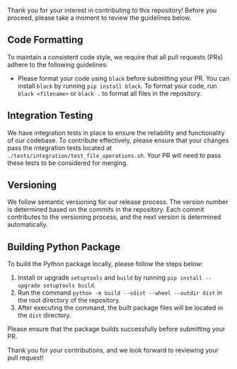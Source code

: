 Thank you for your interest in contributing to this repository! Before you proceed, please take a moment to review the guidelines below.

## Code Formatting
To maintain a consistent code style, we require that all pull requests (PRs) adhere to the following guidelines:

- Please format your code using `black` before submitting your PR. You can install `black` by running `pip install black`. To format your code, run `black <filename>` or `black .` to format all files in the repository.

## Integration Testing
We have integration tests in place to ensure the reliability and functionality of our codebase. To contribute effectively, please ensure that your changes pass the integration tests located at `./tests/integration/test_file_operations.sh`. Your PR will need to pass these tests to be considered for merging.

## Versioning
We follow semantic versioning for our release process. The version number is determined based on the commits in the repository. Each commit contributes to the versioning process, and the next version is determined automatically.

## Building Python Package
To build the Python package locally, please follow the steps below:

1. Install or upgrade `setuptools` and `build` by running `pip install --upgrade setuptools build`.
1. Run the command `python -m build --sdist --wheel --outdir dist` in the root directory of the repository.
1. After executing the command, the built package files will be located in the `dist` directory.

Please ensure that the package builds successfully before submitting your PR.

Thank you for your contributions, and we look forward to reviewing your pull request!
